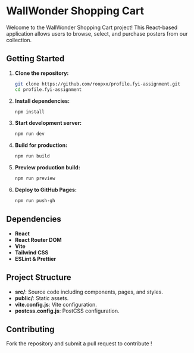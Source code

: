 # WallWonder Shopping Cart

Welcome to the WallWonder Shopping Cart project! This React-based application allows users to browse, select, and purchase posters from our collection.

## Getting Started

1. **Clone the repository:**

   ```bash
   git clone https://github.com/roopxx/profile.fyi-assignment.git
   cd profile.fyi-assignment
   ```

2. **Install dependencies:**

   ```bash
   npm install
   ```

3. **Start development server:**

   ```bash
   npm run dev
   ```

4. **Build for production:**

   ```bash
   npm run build
   ```

5. **Preview production build:**

   ```bash
   npm run preview
   ```

6. **Deploy to GitHub Pages:**

   ```bash
   npm run push-gh
   ```

## Dependencies

- **React**
- **React Router DOM**
- **Vite**
- **Tailwind CSS**
- **ESLint & Prettier**

## Project Structure

- **src/**: Source code including components, pages, and styles.
- **public/**: Static assets.
- **vite.config.js**: Vite configuration.
- **postcss.config.js**: PostCSS configuration.

## Contributing

Fork the repository and submit a pull request to contribute !
